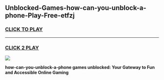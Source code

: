 
## Unblocked-Games-how-can-you-unblock-a-phone-Play-Free-etfzj
<h3>
<a href="https://premium76.site?title=how-can-you-unblock-a-phone&ref=21A">CLICK TO PLAY</a></h3>
<hr>

<h3>
<a href="https://premium76.site?title=how-can-you-unblock-a-phone&ref=21A">CLICK 2 PLAY</a>
  
</h3>

<a href="https://premium76.site?title=how-can-you-unblock-a-phone&ref=21A"><img src="https://clearcache.store/games.png"></a>


**how-can-you-unblock-a-phone games unblocked: Your Gateway to Fun and Accessible Online Gaming**
